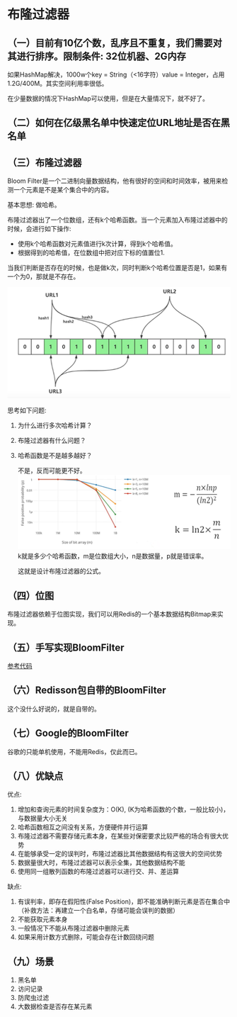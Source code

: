 # 布隆过滤器

## （一）目前有10亿个数，乱序且不重复，我们需要对其进行排序。限制条件: 32位机器、2G内存

如果HashMap解决，1000w个key = String（<16字符）value = Integer，占用1.2G/400M。其实空间利用率很低。

在少量数据的情况下HashMap可以使用，但是在大量情况下，就不好了。

## （二）如何在亿级黑名单中快速定位URL地址是否在黑名单

## （三）布隆过滤器

Bloom Filter是一个二进制向量数据结构，他有很好的空间和时间效率，被用来检测一个元素是不是某个集合中的内容。

基本思想: 做哈希。

布隆过滤器出了一个位数组，还有k个哈希函数。当一个元素加入布隆过滤器中的时候，会进行如下操作:
* 使用k个哈希函数对元素值进行k次计算，得到k个哈希值。
* 根据得到的哈希值，在位数组中把对应下标的值置位1.

当我们判断是否存在的时候，也是做k次，同时判断k个哈希位置是否是1，如果有一个为0，那就是不存在。

![img.png](imgs/14/img.png)

思考如下问题:

1. 为什么进行多次哈希计算？

        
   
2. 布隆过滤器有什么问题？


   
3. 哈希函数是不是越多越好？
   
    不是，反而可能更不好。
   ![img1.png](imgs/14/img1.png)
   k就是多少个哈希函数，m是位数组大小，n是数据量，p就是错误率。
   
   这就是设计布隆过滤器的公式。

## （四）位图

布隆过滤器依赖于位图实现，我们可以用Redis的一个基本数据结构Bitmap来实现。

## （五）手写实现BloomFilter

[参考代码](../06-BloomFiter/src/main/java/com/example/bloomfilter/redisbase/RedisBloomFilter.java)

## （六）Redisson包自带的BloomFilter

这个没什么好说的，就是自带的。

## （七）Google的BloomFilter

谷歌的只能单机使用，不能用Redis，仅此而已。

## （八）优缺点

优点:
1. 增加和查询元素的时间复杂度为：O(K), (K为哈希函数的个数，一般比较小)，与数据量大小无关
2. 哈希函数相互之间没有关系，方便硬件并行运算
3. 布隆过滤器不需要存储元素本身，在某些对保密要求比较严格的场合有很大优势
4. 在能够承受一定的误判时，布隆过滤器比其他数据结构有这很大的空间优势
5. 数据量很大时，布隆过滤器可以表示全集，其他数据结构不能
6. 使用同一组散列函数的布隆过滤器可以进行交、并、差运算

缺点:
1. 有误判率，即存在假阳性(False Position)，即不能准确判断元素是否在集合中（补救方法：再建立一个白名单，存储可能会误判的数据）
2. 不能获取元素本身
3. 一般情况下不能从布隆过滤器中删除元素
4. 如果采用计数方式删除，可能会存在计数回绕问题

## （九）场景

1. 黑名单
2. 访问记录
3. 防爬虫过滤
4. 大数据检查是否存在某元素